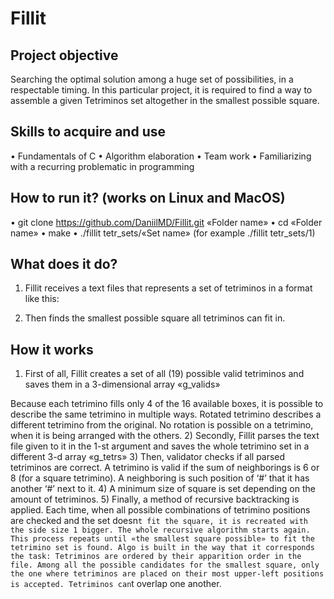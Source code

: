 # Fillit
## Project objective
  Searching the optimal solution among a huge set of possibilities, in a respectable timing.
In this particular project, it is required to find a way to assemble a given Tetriminos set altogether in the smallest possible square.
## Skills to acquire and use
•	Fundamentals of C 
•	Algorithm elaboration 
•	Team work 
•	Familiarizing with a recurring problematic in programming 
## How to run it? (works on Linux and MacOS)
•	git clone https://github.com/DaniilMD/Fillit.git «Folder name»
•	cd «Folder name»
•	make
•	./fillit tetr_sets/«Set name» (for example ./fillit tetr_sets/1)

## What does it do?
1) Fillit receives a text files that represents a set of tetriminos in a format like this:













2) Then finds the smallest possible square all tetriminos can fit in.
 
## How it works
1) First of all, Fillit creates a set of all (19) possible valid tetriminos and saves them in a 3-dimensional array «g_valids»
 
Because each tetrimino fills only 4 of the 16 available boxes, it is possible to describe the same tetrimino in multiple ways. Rotated tetrimino describes a different tetrimino from the original. No rotation is possible on a tetrimino, when it is being arranged with the others.
2) Secondly, Fillit parses the text file given to it in the 1-st argument and saves the whole tetrimino set in a different 3-d array «g_tetrs»
3) Then, validator checks if all parsed tetriminos are correct. A tetrimino is valid if the sum of neighborings is 6 or 8 (for a square tetrimino). A neighboring is such position of ‘#’ that it has another ‘#’ next to it.
4) A minimum size of square is set depending on the amount of tetriminos.
5) Finally, a method of recursive backtracking is applied. Each time, when all possible combinations of tetrimino positions are checked and the set doesn`t fit the square, it is recreated with the side size 1 bigger. The whole recursive algorithm starts again. This process repeats until «the smallest square possible» to fit the tetrimino set is found.
Algo is built in the way that it corresponds the task:
Tetriminos are ordered by their apparition order in the file. Among all the possible candidates for the smallest square, only the one where tetriminos are placed on their most upper-left positions is accepted. Tetriminos can`t overlap one another.
